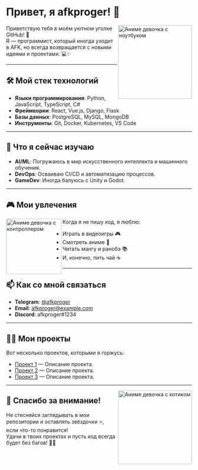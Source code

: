 # Привет, я afkproger! 👋

<img src="https://i.imgur.com/3QZQZ9x.png" width="200" align="right" alt="Аниме девочка с ноутбуком">

Приветствую тебя в моём уютном уголке GitHub! 🎉  
Я — программист, который иногда уходит в AFK, но всегда возвращается с новыми идеями и проектами. 💻✨  

---

## 🛠️ Мой стек технологий

- **Языки программирования**: Python, JavaScript, TypeScript, C#  
- **Фреймворки**: React, Vue.js, Django, Flask  
- **Базы данных**: PostgreSQL, MySQL, MongoDB  
- **Инструменты**: Git, Docker, Kubernetes, VS Code  

---

## 🌱 Что я сейчас изучаю

- **AI/ML**: Погружаюсь в мир искусственного интеллекта и машинного обучения.  
- **DevOps**: Осваиваю CI/CD и автоматизацию процессов.  
- **GameDev**: Иногда балуюсь с Unity и Godot.  

---

## 🎮 Мои увлечения

<img src="https://i.imgur.com/5QZQZ9y.png" width="150" align="left" alt="Аниме девочка с контроллером">

Когда я не пишу код, я люблю:  
- Играть в видеоигры 🎮  
- Смотреть аниме 🍿  
- Читать мангу и ранобэ 📚  
- И, конечно, пить чай ☕  

---

## 📫 Как со мной связаться

- **Telegram**: [@afkproger](https://t.me/afkproger)  
- **Email**: afkproger@example.com  
- **Discord**: afkproger#1234  

---

## 🐱‍💻 Мои проекты

Вот несколько проектов, которыми я горжусь:  
- [Проект 1](https://github.com/afkproger/project1) — Описание проекта.  
- [Проект 2](https://github.com/afkproger/project2) — Описание проекта.  
- [Проект 3](https://github.com/afkproger/project3) — Описание проекта.  

---

<img src="https://i.imgur.com/7QZQZ9z.png" width="200" align="right" alt="Аниме девочка с котиком">

## 🐾 Спасибо за внимание!

Не стесняйся заглядывать в мои репозитории и оставлять звёздочки ⭐, если что-то понравится!  
Удачи в твоих проектах и пусть код всегда будет без багов! 🐛✨  
